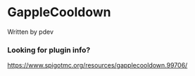 # GappleCooldown
Written by pdev

### Looking for plugin info?
https://www.spigotmc.org/resources/gapplecooldown.99706/
